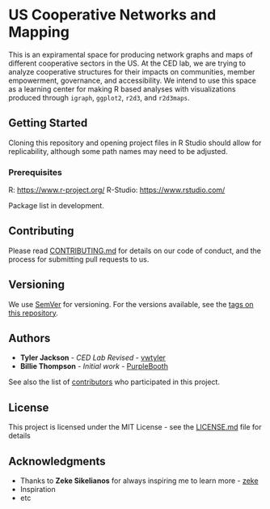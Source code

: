 # US Cooperative Networks and Mapping

This is an expiramental space for producing network graphs and maps of different cooperative sectors in the US. At the CED lab, we are trying to analyze cooperative structures for their impacts on communities, member empowerment, governance, and accessibility. We intend to use this space as a learning center for making R based analyses with visualizations produced through `igraph`, `ggplot2`, `r2d3`, and `r2d3maps`.

## Getting Started

Cloning this repository and opening project files in R Studio should allow for replicability, although some path names may need to be adjusted.

### Prerequisites

R: https://www.r-project.org/
R-Studio: https://www.rstudio.com/

Package list in development.

## Contributing

Please read [CONTRIBUTING.md](https://gist.github.com/PurpleBooth/b24679402957c63ec426) for details on our code of conduct, and the process for submitting pull requests to us.

## Versioning

We use [SemVer](http://semver.org/) for versioning. For the versions available, see the [tags on this repository](https://github.com/your/project/tags). 

## Authors
* **Tyler Jackson** - *CED Lab Revised* - [vwtyler](https://github.com/vwtyler)
* **Billie Thompson** - *Initial work* - [PurpleBooth](https://github.com/PurpleBooth)

See also the list of [contributors](https://github.com/vwtyler/coopmaps/contributors) who participated in this project.

## License

This project is licensed under the MIT License - see the [LICENSE.md](LICENSE.md) file for details

## Acknowledgments

* Thanks to **Zeke Sikelianos** for always inspiring me to learn more - [zeke](https://github.com/zeke)
* Inspiration
* etc
